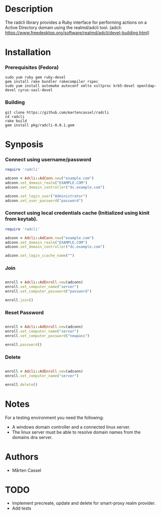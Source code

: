 # Description
The radcli library provides a Ruby interface for performing actions on a Active Directory domain using the realmd/adcli tool.
(adcli: https://www.freedesktop.org/software/realmd/adcli/devel-building.html)

# Installation

### Prerequisites (Fedora)
```
sudo yum ruby gem ruby-devel
gem install rake bundler rakecompiler rspec
sudo yum install automake autoconf xmlto xsltproc krb5-devel openldap-devel cyrus-sasl-devel
```

### Building
```
git clone https://github.com/martencassel/radcli
cd radcli
rake build
gem install pkg/radcli-0.0.1.gem
```

# Synposis

### Connect using username/password
```ruby
require 'radcli'

adconn = Adcli::AdConn.new("example.com")
adconn.set_domain_realm("EXAMPLE.COM")
adconn.set_domain_controller("dc.example.com")

adconn.set_login_user("Administrator")
adconn.set_user_password("password")
```

### Connect using local credentials cache (Initialized using kinit from keytab).
```ruby
require 'radcli'

adconn = Adcli::AdConn.new("example.com")
adconn.set_domain_realm("EXAMPLE.COM")
adconn.set_domain_controller("dc.example.com")

adconn.set_login_ccache_name("")
```

### Join
```ruby

enroll = Adcli::AdEnroll.new(adconn)
enroll.set_computer_name("server")
enroll.set_computer_password("password")

enroll.join()
```

### Reset Password
```ruby

enroll = Adcli::AdEnroll.new(adconn)
enroll.set_computer_name("server")
enroll.set_computer_password("newpass")

enroll.password()

```

### Delete
```ruby

enroll = Adcli::AdEnroll.new(adconn)
enroll.set_computer_name("server")

enroll.delete()
```

# Notes
For a testing environment you need the following:

* A windows domain controller and a connected linux server.
* The linux server must be able to resolve domain names from the domains dns server.

# Authors
* Mårten Cassel

# TODO
* Implement precreate, update and delete for smart-proxy realm provider.
* Add tests

  
